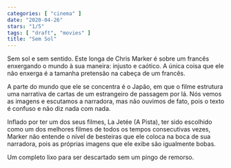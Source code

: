 ```yaml
---
categories: [ "cinema" ]
date: "2020-04-26"
stars: "1/5"
tags: [ "draft", "movies" ]
title: "Sem Sol"
---
```

Sem sol e sem sentido. Este longa de Chris Marker é sobre um francês
enxergando o mundo à sua maneira: injusto e caótico. A única coisa
que ele não enxerga é a tamanha pretensão na cabeça de um francês.

A parte do mundo que ele se concentra é o Japão, em que o filme
estrutura uma narrativa de cartas de um estrangeiro de passagem por
lá. Nós vemos as imagens e escutamos a narradora, mas não ouvimos de
fato, pois o texto é confuso e não diz nada com nada.

Inflado por ter um dos seus filmes, La Jetée (A Pista), ter sido
escolhido como um dos melhores filmes de todos os tempos consecutivas
vezes, Marker não entende o nível de besteiras que ele coloca na boca
de sua narradora, pois as próprias imagens que ele exibe são igualmente
bobas.

Um completo lixo para ser descartado sem um pingo de remorso.
